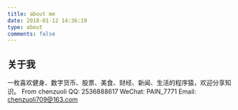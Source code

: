 ```yaml
---
title: about me
date: 2018-01-12 14:36:19
type: about
comments: false
---
```


## 关于我
一枚喜欢健身、数字货币、股票、美食、财经、新闻、生活的程序猿，欢迎分享知识。
From chenzuoli
QQ: 2536888617
WeChat: PAIN_7771 
Email: chenzuoli709@163.com

